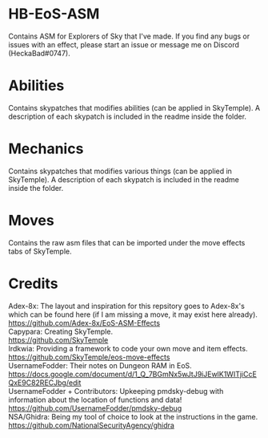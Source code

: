 # HB-EoS-ASM
Contains ASM for Explorers of Sky that I've made. If you find any bugs or issues with an effect, please start an issue or message me on Discord (HeckaBad#0747). <br/>

# Abilities
Contains skypatches that modifies abilities (can be applied in SkyTemple). A description of each skypatch is included in the readme inside the folder.<br/>

# Mechanics
Contains skypatches that modifies various things (can be applied in SkyTemple). A description of each skypatch is included in the readme inside the folder.<br/>

# Moves
Contains the raw asm files that can be imported under the move effects tabs of SkyTemple. <br/>

# Credits
Adex-8x: The layout and inspiration for this repsitory goes to Adex-8x's which can be found here (if I am missing a move, it may exist here already). <br/>
https://github.com/Adex-8x/EoS-ASM-Effects <br/>
Capypara: Creating SkyTemple. <br/>
https://github.com/SkyTemple <br/>
Irdkwia: Providing a framework to code your own move and item effects. <br/>
https://github.com/SkyTemple/eos-move-effects <br/>
UsernameFodder: Their notes on Dungeon RAM in EoS. <br/>
https://docs.google.com/document/d/1_Q_7BGmNx5wJtJ9iJEwlK1WITjiCcEQxE9C82RECJbg/edit <br/>
UsernameFodder + Contributors: Upkeeping pmdsky-debug with information about the location of functions and data! <br/>
https://github.com/UsernameFodder/pmdsky-debug <br/>
NSA/Ghidra: Being my tool of choice to look at the instructions in the game. <br/>
https://github.com/NationalSecurityAgency/ghidra <br/>
